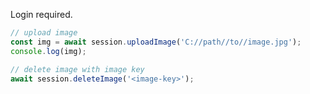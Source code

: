Login required.

```javascript
// upload image
const img = await session.uploadImage('C://path//to//image.jpg');
console.log(img);

// delete image with image key
await session.deleteImage('<image-key>');
```
